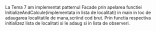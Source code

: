 
La Tema 7 am implementat patternul Facade prin apelarea functiei InitializeAndCalcule(implementata in lista de localitati) in main in loc de adaugarea localitatile de mana,scriind cod brut. Prin functia respectiva initializez lista de localitati si le adaug si in lista de observeri.  
